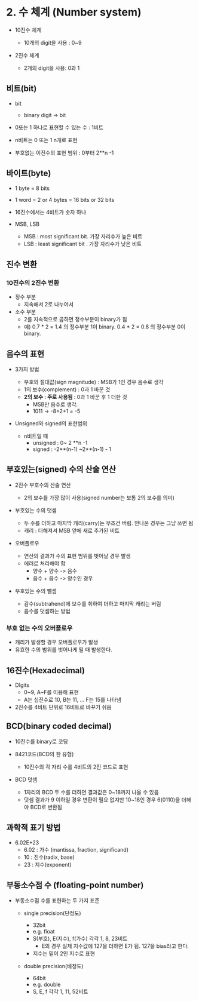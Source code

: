 # 2. 수 체계 (Number system)

- 10진수 체계
  - 10개의 digit을 사용 : 0~9

- 2진수 체계
  - 2개의 digit을 사용: 0과 1

## 비트(bit)

- bit
  - binary digit -> bit
- 0또는 1 하나로 표현할 수 있는 수 : 1비트
- n비트는 0 또는 1 n개로 표현

- 부호없는 이진수의 표현 범위 : 0부터 2**n -1

## 바이트(byte)

- 1 byte = 8 bits
- 1 word = 2 or 4 bytes = 16 bits or 32 bits

- 16진수에서는 4비트가 숫자 하나

- MSB, LSB
  - MSB : most significant bit. 가장 자리수가 높은 비트
  - LSB : least significant bit . 가장 자리수가 낮은 비트

## 진수 변환

### 10진수의 2진수 변환 

- 정수 부분
  - 지속해서 2로 나누어서
- 소수 부분
  - 2를 지속적으로 곱하면 정수부분이 binary가 됨
  - 예) 0.7 * 2 = 1.4 의 정수부분 1이 binary. 0.4 * 2 = 0.8 의 정수부분 0이 binary.

## 음수의 표현

- 3가지 방법
  - 부호와 절대값(sign magnitude) : MSB가 1인 경우 음수로 생각
  - 1의 보수(complement) : 0과 1 바꾼 것
  - **2의 보수 : 주로 사용됨** : 0과 1 바꾼 후 1 더한 것 
    - MSB만 음수로 생각. 
    - 1011 -> -8+2+1 = -5

- Unsigned와 signed의 표현범위
  - n비트일 때 
    - unsigned : 0~ 2 **n -1
    - signed : -2\**(n-1) ~2**(n-1) - 1

## 부호있는(signed) 수의 산술 연산

- 2진수 부호수의 산술 연산
  - 2의 보수를 가장 많이 사용(signed number는 보통 2의 보수를 의미)

- 부호있는 수의 덧셈
  - 두 수를 더하고 마지막 캐리(carry)는 무조건 버림. 안나온 경우는 그냥 쓰면 됨
  - 캐리 : 더해져셔 MSB 앞에 새로 추가된 비트
- 오버플로우
  - 연산의 결과가 수의 표현 범위를 벗어날 경우 발생
  - 에러로 처리해야 함 
    - 양수 + 양수 -> 음수
    - 음수 + 음수 -> 양수인 경우 

- 부호있는 수의 뺄셈
  - 감수(subtrahend)에 보수를 취하여 더하고 마지막 캐리는 버림
  - 음수를 덧셈하는 방법

###  부호 없는 수의 오버플로우

- 캐리가 발생할 경우 오버플로우가 발생
- 유효한 수의 범위를 벗어나게 될 때 발생한다.

##  16진수(Hexadecimal)

- DIgits
  - 0~9, A~F를 이용해 표현
  - A는 십진수로 10, B는 11, ... F는 15를 나타냄
- 2진수를 4비트 단위로 16비트로 바꾸기 쉬움

##  BCD(binary coded decimal)

- 10진수를 binary로 코딩
- 8421코드(BCD의 한 유형)
  - 10진수의 각 자리 수를 4비트의 2진 코드로 표현

- BCD 덧셈 
  - 1자리의 BCD 두 수를 더하면 결과값은 0~18까지 나올 수 있음
  - 덧셈 결과가 9 이하일 경우 변환이 필요 없지만 10~18인 경우 6(0110)을 더해야 BCD로 변환됨

## 과학적 표기 방법

- 6.02E+23
  - 6.02 : 가수 (mantissa, fraction, significand)
  - 10 : 진수(radix, base)
  - 23 : 지수(exponent)

## 부동소수점 수 (floating-point number)

- 부동소수점 수를 표현하는 두 가지 표준

  - single precision(단정도)

    - 32bit
    - e.g. float
    - S(부호), E(지수), f(가수) 각각 1, 8, 23비트
      - E의 경우 실제 지수값에 127을 더하면 E가 됨. 127을 bias라고 한다. 
    - 지수는 밑이 2인 지수로 표현

  - double precision(배정도)

    - 64bit
    - e.g. double
    - S, E, f 각각 1, 11, 52비트

    